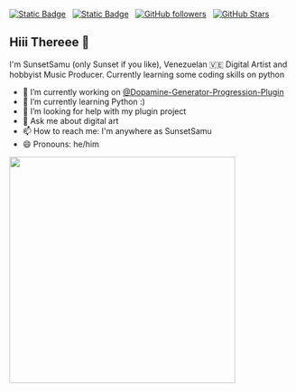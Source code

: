 [![Static Badge](https://img.shields.io/badge/Instagram-follow_me-pink)](https://www.instagram.com/SunsetSamu) &nbsp; [![Static Badge](https://img.shields.io/badge/Twitter-follow_me-blue)](https://x.com/sunsetsamu) &nbsp; [![GitHub followers](https://img.shields.io/github/followers/SunsetSamu?logo=GitHub&style=flat)](https://github.com/SunsetSamu) &nbsp; [![GitHub Stars](https://img.shields.io/github/stars/SunsetSamu?logo=GitHub&style=flat)](https://github.com/SunsetSamu)



## Hiii Thereee 🤝
I'm SunsetSamu (only Sunset if you like), Venezuelan 🇻🇪 Digital Artist and hobbyist Music Producer. Currently learning some coding skills on python

<!--
**SunsetSamu/SunsetSamu** is a ✨ _special_ ✨ repository because its `README.md` (this file) appears on your GitHub profile.

Here are some ideas to get you started:
-->

- 🔭 I’m currently working on [@Dopamine-Generator-Progression-Plugin](https://github.com/SunsetSamu/Dopamine-Generator-Progression-Plugin)
- 🌱 I’m currently learning Python :)
- 🤔 I’m looking for help with my plugin project
- 💬 Ask me about digital art
- 📫 How to reach me: I'm anywhere as SunsetSamu
- 😄 Pronouns: he/him

<p align="Left">
  <img src="https://github-readme-stats.vercel.app/api?username=SunsetSamu&show_icons=true&theme=light" width="400">
</p>
